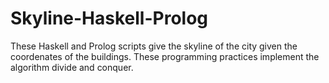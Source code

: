 # Skyline-Haskell-Prolog

These Haskell and Prolog scripts give the skyline of the city given the coordenates of the buildings. These programming practices implement the algorithm divide and conquer.
